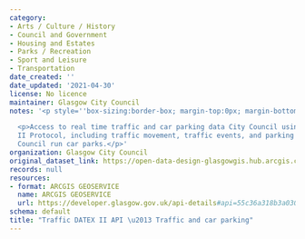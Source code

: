 ```yaml
---
category:
- Arts / Culture / History
- Council and Government
- Housing and Estates
- Parks / Recreation
- Sport and Leisure
- Transportation
date_created: ''
date_updated: '2021-04-30'
license: No licence
maintainer: Glasgow City Council
notes: '<p style=''box-sizing:border-box; margin-top:0px; margin-bottom:1rem;''></p>

  <p>Access to real time traffic and car parking data City Council using the DATEX
  II Protocol, including traffic movement, traffic events, and parking volumes at
  Council run car parks.</p>'
organization: Glasgow City Council
original_dataset_link: https://open-data-design-glasgowgis.hub.arcgis.com/documents/GlasgowGIS::traffic-datex-ii-api-traffic-and-car-parking
records: null
resources:
- format: ARCGIS GEOSERVICE
  name: ARCGIS GEOSERVICE
  url: https://developer.glasgow.gov.uk/api-details#api=55c36a318b3a0306f0009483&operation=563cea91aab82f1168298575
schema: default
title: "Traffic DATEX II API \u2013 Traffic and car parking"
---
```

